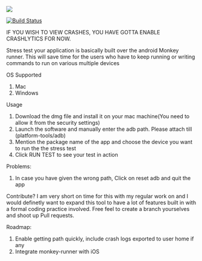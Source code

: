 
![](stresstest.gif)

[![Build Status](https://travis-ci.org/reach2jeyan/Stress-test-your-Android-App.svg?branch=master)](https://travis-ci.org/reach2jeyan/Stress-test-your-Android-App)

IF YOU WISH TO VIEW CRASHES, YOU HAVE GOTTA ENABLE CRASHLYTICS FOR NOW.

Stress test your application is basically built over the android Monkey runner. This will save time for the users who have to keep running or writing commands to run on various multiple devices

OS Supported
1. Mac
2. Windows

Usage
1. Download the dmg file and install it on your mac machine(You need to allow it from the security settings)
2. Launch the software and manually enter the adb path. Please attach till (platform-tools/adb)
3. Mention the package name of the app and choose the device you want to run the the stress test
4. Click RUN TEST to see your test in action

Problems:
1. In case you have given the wrong path, Click on reset adb and quit the app


Contribute?
I am very short on time for this with my regular work on and I would definetly want to expand this tool to have a lot of features built in with a formal coding practice involved. Free feel to create a branch yourselves and shoot up Pull requests. 

Roadmap:
1. Enable getting path quickly, include crash logs exported to user home if any
2. Integrate monkey-runner with iOS